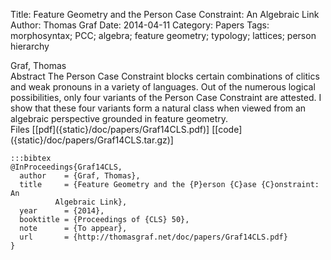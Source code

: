 Title: Feature Geometry and the Person Case Constraint: An Algebraic Link
Author: Thomas Graf
Date: 2014-04-11
Category: Papers
Tags: morphosyntax; PCC; algebra; feature geometry; typology; lattices; person hierarchy

<div markdown class="authors">
Graf, Thomas
</div>

<div markdown class="abstract">
<span id="abstract-title">Abstract</span>
The Person Case Constraint blocks certain combinations of clitics and weak pronouns in a variety of languages.
Out of the numerous logical possibilities, only four variants of the Person Case Constraint are attested.
I show that these four variants form a natural class when viewed from an algebraic perspective grounded in feature geometry.
</div>

<div markdown class="files">
<span id="files-title">Files</span>
[[pdf]({static}/doc/papers/Graf14CLS.pdf)]
[[code]({static}/doc/papers/Graf14CLS.tar.gz)]
</div>

~~~
:::bibtex
@InProceedings{Graf14CLS,
  author	= {Graf, Thomas},
  title		= {Feature Geometry and the {P}erson {C}ase {C}onstraint: An
		  Algebraic Link},
  year		= {2014},
  booktitle	= {Proceedings of {CLS} 50},
  note		= {To appear},
  url       = {http://thomasgraf.net/doc/papers/Graf14CLS.pdf}
}
~~~
